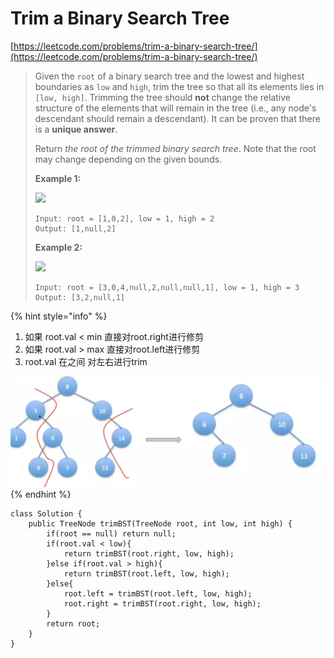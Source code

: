 # Trim a Binary Search Tree

[https://leetcode.com/problems/trim-a-binary-search-tree/](https://leetcode.com/problems/trim-a-binary-search-tree/)

> Given the `root` of a binary search tree and the lowest and highest boundaries as `low` and `high`, trim the tree so that all its elements lies in `[low, high]`. Trimming the tree should **not** change the relative structure of the elements that will remain in the tree (i.e., any node's descendant should remain a descendant). It can be proven that there is a **unique answer**.
>
> Return _the root of the trimmed binary search tree_. Note that the root may change depending on the given bounds.
>
> &#x20;
>
> **Example 1:**
>
> ![](https://assets.leetcode.com/uploads/2020/09/09/trim1.jpg)
>
> ```
> Input: root = [1,0,2], low = 1, high = 2
> Output: [1,null,2]
> ```
>
> **Example 2:**
>
> ![](https://assets.leetcode.com/uploads/2020/09/09/trim2.jpg)
>
> ```
> Input: root = [3,0,4,null,2,null,null,1], low = 1, high = 3
> Output: [3,2,null,1]
> ```

{% hint style="info" %}
1. 如果 root.val < min 直接对root.right进行修剪&#x20;
2. 如果 root.val > max 直接对root.left进行修剪
3. root.val 在之间 对左右进行trim

![](<../../.gitbook/assets/image (10) (1) (1).png>)
{% endhint %}

```
class Solution {
    public TreeNode trimBST(TreeNode root, int low, int high) {
        if(root == null) return null;
        if(root.val < low){
            return trimBST(root.right, low, high);
        }else if(root.val > high){
            return trimBST(root.left, low, high);
        }else{
            root.left = trimBST(root.left, low, high);
            root.right = trimBST(root.right, low, high);
        }
        return root;
    }
}
```

